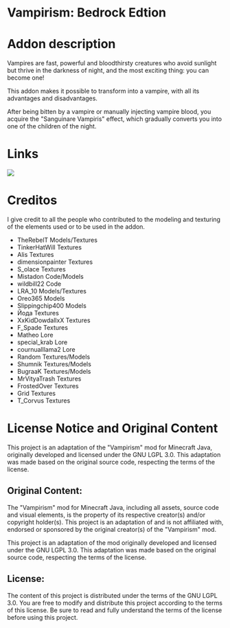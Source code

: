# Vampirism: Bedrock Edtion

# Addon description
Vampires are fast, powerful and bloodthirsty creatures who avoid sunlight but thrive in the darkness of night, and the most exciting thing: you can become one!

This addon makes it possible to transform into a vampire, with all its advantages and disadvantages.

After being bitten by a vampire or manually injecting vampire blood, you acquire the "Sanguinare Vampiris" effect, which gradually converts you into one of the children of the night.

# Links
[![](https://cdn.jsdelivr.net/npm/@intergrav/devins-badges@3/assets/cozy/social/discord-plural_vector.svg)](https://discord.com/invite/HAS99pEwJ4)

# Creditos
I give credit to all the people who contributed to the modeling and texturing of the elements used or to be used in the addon.

- TheRebelT Models/Textures
- TinkerHatWill Textures
- Alis Textures
- dimensionpainter Textures
- S_olace Textures
- Mistadon Code/Models
- wildbill22 Code
- LRA_10 Models/Textures
- Oreo365 Models
- Slippingchip400 Models
- Йода Textures
- XxKidDowdallxX Textures
- F_Spade Textures
- Matheo Lore
- special_krab Lore
- cournualllama2 Lore
- Random Textures/Models
- Shumnik Textures/Models
- BugraaK Textures/Models
- MrVityaTrash Textures
- FrostedOver Textures
- Grid Textures
- T_Corvus Textures

# License Notice and Original Content
This project is an adaptation of the "Vampirism" mod for Minecraft Java, originally developed and licensed under the GNU LGPL 3.0. This adaptation was made based on the original source code, respecting the terms of the license.

## Original Content:
The "Vampirism" mod for Minecraft Java, including all assets, source code and visual elements, is the property of its respective creator(s) and/or copyright holder(s). This project is an adaptation of and is not affiliated with, endorsed or sponsored by the original creator(s) of the "Vampirism" mod.

This project is an adaptation of the mod originally developed and licensed under the GNU LGPL 3.0. This adaptation was made based on the original source code, respecting the terms of the license.

## License:
The content of this project is distributed under the terms of the GNU LGPL 3.0. You are free to modify and distribute this project according to the terms of this license. Be sure to read and fully understand the terms of the license before using this project.